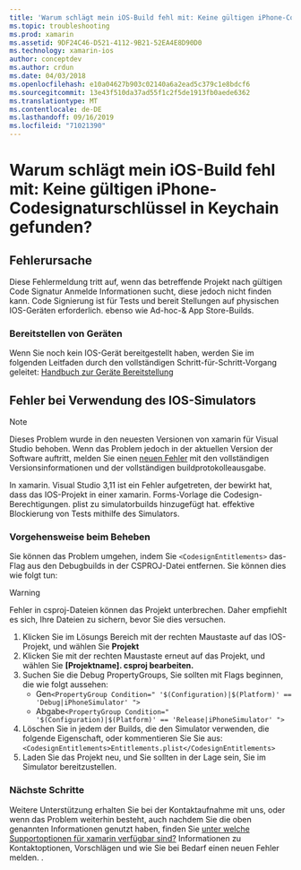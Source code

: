 ```yaml
---
title: 'Warum schlägt mein iOS-Build fehl mit: Keine gültigen iPhone-Codesignaturschlüssel in Keychain gefunden?'
ms.topic: troubleshooting
ms.prod: xamarin
ms.assetid: 9DF24C46-D521-4112-9B21-52EA4E8D90D0
ms.technology: xamarin-ios
author: conceptdev
ms.author: crdun
ms.date: 04/03/2018
ms.openlocfilehash: e10a04627b903c02140a6a2ead5c379c1e8bdcf6
ms.sourcegitcommit: 13e43f510da37ad55f1c2f5de1913fb0aede6362
ms.translationtype: MT
ms.contentlocale: de-DE
ms.lasthandoff: 09/16/2019
ms.locfileid: "71021390"
---
```

# <a name="why-does-my-ios-build-fail-with-no-valid-iphone-code-signing-keys-found-in-keychain"></a>Warum schlägt mein iOS-Build fehl mit: Keine gültigen iPhone-Codesignaturschlüssel in Keychain gefunden?

## <a name="cause-of-the-error"></a>Fehlerursache

Diese Fehlermeldung tritt auf, wenn das betreffende Projekt nach gültigen Code Signatur Anmelde Informationen sucht, diese jedoch nicht finden kann. Code Signierung ist für Tests und bereit Stellungen auf physischen IOS-Geräten erforderlich. ebenso wie Ad-hoc-& App Store-Builds.

### <a name="provisioning-devices"></a>Bereitstellen von Geräten

Wenn Sie noch kein IOS-Gerät bereitgestellt haben, werden Sie im folgenden Leitfaden durch den vollständigen Schritt-für-Schritt-Vorgang geleitet: [Handbuch zur Geräte Bereitstellung](~/ios/get-started/installation/device-provisioning/index.md)

## <a name="bug-when-using-ios-simulator"></a>Fehler bei Verwendung des IOS-Simulators

> [!NOTE]
> Dieses Problem wurde in den neuesten Versionen von xamarin für Visual Studio behoben. Wenn das Problem jedoch in der aktuellen Version der Software auftritt, melden Sie einen [neuen Fehler](~/cross-platform/troubleshooting/questions/howto-file-bug.md) mit den vollständigen Versionsinformationen und der vollständigen buildprotokolleausgabe.

In xamarin. Visual Studio 3,11 ist ein Fehler aufgetreten, der bewirkt hat, dass das IOS-Projekt in einer xamarin. Forms-Vorlage die Codesign-Berechtigungen. plist zu simulatorbuilds hinzugefügt hat. effektive Blockierung von Tests mithilfe des Simulators.

### <a name="how-to-fix"></a>Vorgehensweise beim Beheben

Sie können das Problem umgehen, indem Sie `<CodesignEntitlements>` das-Flag aus den Debugbuilds in der CSPROJ-Datei entfernen. Sie können dies wie folgt tun:

> [!WARNING]
> Fehler in csproj-Dateien können das Projekt unterbrechen. Daher empfiehlt es sich, Ihre Dateien zu sichern, bevor Sie dies versuchen.

1. Klicken Sie im Lösungs Bereich mit der rechten Maustaste auf das IOS-Projekt, und wählen Sie **Projekt**
2. Klicken Sie mit der rechten Maustaste erneut auf das Projekt, und wählen Sie **[Projektname]. csproj bearbeiten.**
3. Suchen Sie die Debug PropertyGroups, Sie sollten mit Flags beginnen, die wie folgt aussehen:
   - Gen`<PropertyGroup Condition=" '$(Configuration)|$(Platform)' == 'Debug|iPhoneSimulator' ">`
   - Abgabe`<PropertyGroup Condition=" '$(Configuration)|$(Platform)' == 'Release|iPhoneSimulator' ">`
4. Löschen Sie in jedem der Builds, die den Simulator verwenden, die folgende Eigenschaft, oder kommentieren Sie Sie aus:`<CodesignEntitlements>Entitlements.plist</CodesignEntitlements>`
5. Laden Sie das Projekt neu, und Sie sollten in der Lage sein, Sie im Simulator bereitzustellen.

### <a name="next-steps"></a>Nächste Schritte
Weitere Unterstützung erhalten Sie bei der Kontaktaufnahme mit uns, oder wenn das Problem weiterhin besteht, auch nachdem Sie die oben genannten Informationen genutzt haben, finden Sie [unter welche Supportoptionen für xamarin verfügbar sind?](~/cross-platform/troubleshooting/support-options.md) Informationen zu Kontaktoptionen, Vorschlägen und wie Sie bei Bedarf einen neuen Fehler melden. .
